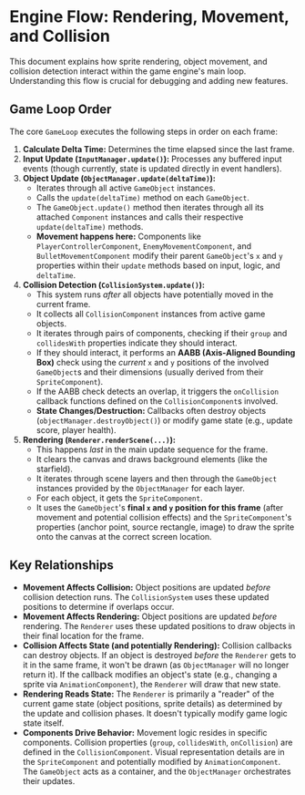 # Engine Flow: Rendering, Movement, and Collision

This document explains how sprite rendering, object movement, and collision detection interact within the game engine's main loop. Understanding this flow is crucial for debugging and adding new features.

## Game Loop Order

The core `GameLoop` executes the following steps in order on each frame:

1.  **Calculate Delta Time:** Determines the time elapsed since the last frame.
2.  **Input Update (`InputManager.update()`):** Processes any buffered input events (though currently, state is updated directly in event handlers).
3.  **Object Update (`ObjectManager.update(deltaTime)`):**
    - Iterates through all active `GameObject` instances.
    - Calls the `update(deltaTime)` method on each `GameObject`.
    - The `GameObject.update()` method then iterates through all its attached `Component` instances and calls their respective `update(deltaTime)` methods.
    - **Movement happens here:** Components like `PlayerControllerComponent`, `EnemyMovementComponent`, and `BulletMovementComponent` modify their parent `GameObject`'s `x` and `y` properties within their `update` methods based on input, logic, and `deltaTime`.
4.  **Collision Detection (`CollisionSystem.update()`):**
    - This system runs _after_ all objects have potentially moved in the current frame.
    - It collects all `CollisionComponent` instances from active game objects.
    - It iterates through pairs of components, checking if their `group` and `collidesWith` properties indicate they should interact.
    - If they should interact, it performs an **AABB (Axis-Aligned Bounding Box)** check using the _current_ `x` and `y` positions of the involved `GameObject`s and their dimensions (usually derived from their `SpriteComponent`).
    - If the AABB check detects an overlap, it triggers the `onCollision` callback functions defined on the `CollisionComponent`s involved.
    - **State Changes/Destruction:** Callbacks often destroy objects (`objectManager.destroyObject()`) or modify game state (e.g., update score, player health).
5.  **Rendering (`Renderer.renderScene(...)`):**
    - This happens _last_ in the main update sequence for the frame.
    - It clears the canvas and draws background elements (like the starfield).
    - It iterates through scene layers and then through the `GameObject` instances provided by the `ObjectManager` for each layer.
    - For each object, it gets the `SpriteComponent`.
    - It uses the `GameObject`'s **final `x` and `y` position for this frame** (after movement and potential collision effects) and the `SpriteComponent`'s properties (anchor point, source rectangle, image) to draw the sprite onto the canvas at the correct screen location.

## Key Relationships

- **Movement Affects Collision:** Object positions are updated _before_ collision detection runs. The `CollisionSystem` uses these updated positions to determine if overlaps occur.
- **Movement Affects Rendering:** Object positions are updated _before_ rendering. The `Renderer` uses these updated positions to draw objects in their final location for the frame.
- **Collision Affects State (and potentially Rendering):** Collision callbacks can destroy objects. If an object is destroyed _before_ the `Renderer` gets to it in the same frame, it won't be drawn (as `ObjectManager` will no longer return it). If the callback modifies an object's state (e.g., changing a sprite via `AnimationComponent`), the `Renderer` will draw that new state.
- **Rendering Reads State:** The `Renderer` is primarily a "reader" of the current game state (object positions, sprite details) as determined by the update and collision phases. It doesn't typically modify game logic state itself.
- **Components Drive Behavior:** Movement logic resides in specific components. Collision properties (`group`, `collidesWith`, `onCollision`) are defined in the `CollisionComponent`. Visual representation details are in the `SpriteComponent` and potentially modified by `AnimationComponent`. The `GameObject` acts as a container, and the `ObjectManager` orchestrates their updates.
